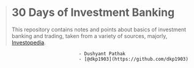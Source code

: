 > # 30 Days of Investment Banking
> This repository contains notes and points about basics of investment banking and trading, taken from a variety of sources, majorly, 
> [Investopedia](https://www.investopedia.com).

                                  - Dushyant Pathak
                                  - [@dkp1903](https://github.com/dkp1903)
